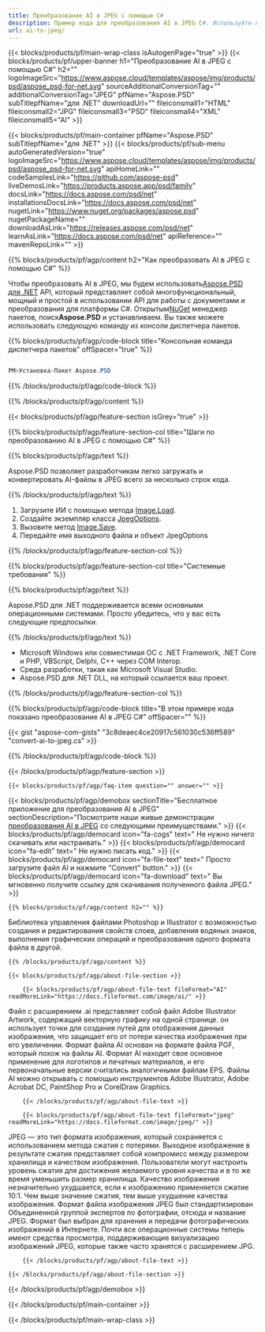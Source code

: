 ```yaml
---
title: Преобразование AI в JPEG с помощью C#
description: Пример кода для преобразования AI в JPEG C#. Используйте пример кода API для пакетного преобразования файлов AI в JPEG в VB.NET, Asp.NET или любом приложении на основе .NET.
url: ai-to-jpeg/
---
```


{{< blocks/products/pf/main-wrap-class isAutogenPage="true" >}}
{{< blocks/products/pf/upper-banner h1="Преобразование AI в JPEG с помощью C#" h2="" logoImageSrc="https://www.aspose.cloud/templates/aspose/img/products/psd/aspose_psd-for-net.svg" sourceAdditionalConversionTag="" additionalConversionTag="JPEG" pfName="Aspose.PSD" subTitlepfName="для .NET" downloadUrl="" fileiconsmall1="HTML" fileiconsmall2="JPG" fileiconsmall3="PSD" fileiconsmall4="XML" fileiconsmall5="AI" >}}

{{< blocks/products/pf/main-container pfName="Aspose.PSD" subTitlepfName="для .NET" >}}
{{< blocks/products/pf/sub-menu autoGeneratedVersion="true" logoImageSrc="https://www.aspose.cloud/templates/aspose/img/products/psd/aspose_psd-for-net.svg" apiHomeLink="" codeSamplesLink="https://github.com/aspose-psd" liveDemosLink="https://products.aspose.app/psd/family" docsLink="https://docs.aspose.com/psd/net" installationsDocsLink="https://docs.aspose.com/psd/net" nugetLink="https://www.nuget.org/packages/aspose.psd" nugetPackageName="" downloadAsLink="https://releases.aspose.com/psd/net" learnAsLink="https://docs.aspose.com/psd/net" apiReference="" mavenRepoLink="" >}}

{{% blocks/products/pf/agp/content h2="Как преобразовать AI в JPEG с помощью C#" %}}

Чтобы преобразовать AI в JPEG, мы будем использовать<a href="/psd/{{< lang-code >}}net">Aspose.PSD для .NET</a> API, который представляет собой многофункциональный, мощный и простой в использовании API для работы с документами и преобразования для платформы C#. Открытым<a href="https://www.nuget.org/packages/aspose.psd">NuGet</a> менеджер пакетов, поиск<b>Aspose.PSD</b> и устанавливаем. Вы также можете использовать следующую команду из консоли диспетчера пакетов.

{{% blocks/products/pf/agp/code-block title="Консольная команда диспетчера пакетов" offSpacer="true" %}}

```CS

PM>Установка-Пакет Aspose.PSD

```

{{% /blocks/products/pf/agp/code-block %}}

{{% /blocks/products/pf/agp/content %}}

{{< blocks/products/pf/agp/feature-section isGrey="true" >}}

{{% blocks/products/pf/agp/feature-section-col title="Шаги по преобразованию AI в JPEG с помощью C#" %}}

{{% blocks/products/pf/agp/text %}}

 Aspose.PSD позволяет разработчикам легко загружать и конвертировать AI-файлы в JPEG всего за несколько строк кода.

{{% /blocks/products/pf/agp/text %}}

1. Загрузите ИИ с помощью метода [Image.Load](https://apireference.aspose.com/psd/net/aspose.psd/image/methods/load/index).
1. Создайте экземпляр класса [JpegOptions](https://apireference.aspose.com/psd/net/aspose.psd.imageoptions/JpegOptions).
1. Вызовите метод [Image.Save](https://apireference.aspose.com/psd/net/aspose.psd/image/methods/save/index).
1. Передайте имя выходного файла и объект JpegOptions

{{% /blocks/products/pf/agp/feature-section-col %}}

{{% blocks/products/pf/agp/feature-section-col title="Системные требования" %}}

{{% blocks/products/pf/agp/text %}}

 Aspose.PSD для .NET поддерживается всеми основными операционными системами. Просто убедитесь, что у вас есть следующие предпосылки.

{{% /blocks/products/pf/agp/text %}}

- Microsoft Windows или совместимая ОС с .NET Framework, .NET Core и PHP, VBScript, Delphi, C++ через COM Interop.
- Среда разработки, такая как Microsoft Visual Studio.
- Aspose.PSD для .NET DLL, на который ссылается ваш проект.

{{% /blocks/products/pf/agp/feature-section-col %}}

{{% blocks/products/pf/agp/code-block title="В этом примере кода показано преобразование AI в JPEG C#" offSpacer="" %}}

{{< gist "aspose-com-gists" "3c8deaec4ce20917c561030c536ff589" "convert-ai-to-jpeg.cs" >}}

{{% /blocks/products/pf/agp/code-block %}}

{{< /blocks/products/pf/agp/feature-section >}}

    {{< blocks/products/pf/agp/faq-item question="" answer="" >}}
 

<!-- aboutfile Starts -->

{{< blocks/products/pf/agp/demobox sectionTitle="Бесплатное приложение для преобразования AI в JPEG" sectionDescription="Посмотрите наши живые демонстрации [преобразования AI в JPEG](https://products.aspose.app/psd/conversion/ai-to-jpeg) со следующими преимуществами." >}}
        {{< blocks/products/pf/agp/democard icon="fa-cogs" text=" Не нужно ничего скачивать или настраивать." >}}
        {{< blocks/products/pf/agp/democard icon="fa-edit" text=" Не нужно писать код." >}}
        {{< blocks/products/pf/agp/democard icon="fa-file-text" text=" Просто загрузите файл AI и нажмите \"Convert\" button." >}}
        {{< blocks/products/pf/agp/democard icon="fa-download" text=" Вы мгновенно получите ссылку для скачивания полученного файла JPEG." >}}

    {{% blocks/products/pf/agp/content h2="" %}}

Библиотека управления файлами Photoshop и Illustrator с возможностью создания и редактирования свойств слоев, добавления водяных знаков, выполнения графических операций и преобразования одного формата файла в другой.



    {{% /blocks/products/pf/agp/content %}}

    {{< blocks/products/pf/agp/about-file-section >}}

        {{< blocks/products/pf/agp/about-file-text fileFormat="AI" readMoreLink="https://docs.fileformat.com/image/ai/" >}}
Файл с расширением .ai представляет собой файл Adobe Illustrator Artwork, содержащий векторную графику на одной странице. он использует точки для создания путей для отображения данных изображения, что защищает его от потери качества изображения при его увеличении. Формат файла AI основан на формате файла PGF, который похож на файлы AI. Формат AI находит свое основное применение для логотипов и печатных материалов, и его первоначальные версии считались аналогичными файлам EPS. Файлы AI можно открывать с помощью инструментов Adobe Illustrator, Adobe Acrobat DC, PaintShop Pro и CorelDraw Graphics.

        {{< /blocks/products/pf/agp/about-file-text >}}

        {{< blocks/products/pf/agp/about-file-text fileFormat="jpeg" readMoreLink="https://docs.fileformat.com/image/jpeg/" >}}
JPEG — это тип формата изображения, который сохраняется с использованием метода сжатия с потерями. Выходное изображение в результате сжатия представляет собой компромисс между размером хранилища и качеством изображения. Пользователи могут настроить уровень сжатия для достижения желаемого уровня качества и в то же время уменьшить размер хранилища. Качество изображения незначительно ухудшается, если к изображению применяется сжатие 10:1. Чем выше значение сжатия, тем выше ухудшение качества изображения. Формат файла изображения JPEG был стандартизирован Объединенной группой экспертов по фотографии, отсюда и название JPEG. Формат был выбран для хранения и передачи фотографических изображений в Интернете. Почти все операционные системы теперь имеют средства просмотра, поддерживающие визуализацию изображений JPEG, которые также часто хранятся с расширением JPG.

        {{< /blocks/products/pf/agp/about-file-text >}}

    {{< /blocks/products/pf/agp/about-file-section >}}

{{< /blocks/products/pf/agp/demobox >}}

<!-- aboutfile Ends -->



{{< /blocks/products/pf/main-container >}}
    
{{< /blocks/products/pf/main-wrap-class >}}
